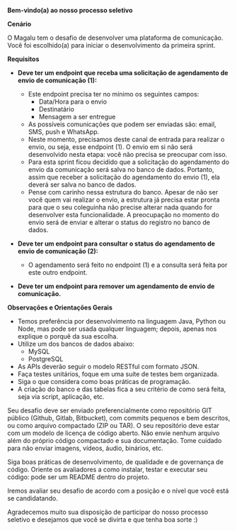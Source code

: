 **Bem-vindo(a) ao nosso processo seletivo**

**Cenário**

O Magalu tem o desafio de desenvolver uma plataforma de comunicação. Você foi escolhido(a) para iniciar o desenvolvimento da primeira sprint.

**Requisitos**

- **Deve ter um endpoint que receba uma solicitação de agendamento de envio de comunicação (1):**
  - Este endpoint precisa ter no mínimo os seguintes campos:
    - Data/Hora para o envio
    - Destinatário
    - Mensagem a ser entregue
  - As possíveis comunicações que podem ser enviadas são: email, SMS, push e WhatsApp.
  - Neste momento, precisamos deste canal de entrada para realizar o envio, ou seja, esse endpoint (1). O envio em si não será desenvolvido nesta etapa: você não precisa se preocupar com isso.
  - Para esta sprint ficou decidido que a solicitação do agendamento do envio da comunicação será salva no banco de dados. Portanto, assim que receber a solicitação do agendamento do envio (1), ela deverá ser salva no banco de dados.
  - Pense com carinho nessa estrutura do banco. Apesar de não ser você quem vai realizar o envio, a estrutura já precisa estar pronta para que o seu coleguinha não precise alterar nada quando for desenvolver esta funcionalidade. A preocupação no momento do envio será de enviar e alterar o status do registro no banco de dados.

- **Deve ter um endpoint para consultar o status do agendamento de envio de comunicação (2):**
  - O agendamento será feito no endpoint (1) e a consulta será feita por este outro endpoint.

- **Deve ter um endpoint para remover um agendamento de envio de comunicação.**

**Observações e Orientações Gerais**

- Temos preferência por desenvolvimento na linguagem Java, Python ou Node, mas pode ser usada qualquer linguagem; depois, apenas nos explique o porquê da sua escolha.
- Utilize um dos bancos de dados abaixo:
  - MySQL
  - PostgreSQL
- As APIs deverão seguir o modelo RESTful com formato JSON.
- Faça testes unitários, foque em uma suíte de testes bem organizada.
- Siga o que considera como boas práticas de programação.
- A criação do banco e das tabelas fica a seu critério de como será feita, seja via script, aplicação, etc.

Seu desafio deve ser enviado preferencialmente como repositório GIT público (Github, Gitlab, Bitbucket), com commits pequenos e bem descritos, ou como arquivo compactado (ZIP ou TAR). O seu repositório deve estar com um modelo de licença de código aberto. Não envie nenhum arquivo além do próprio código compactado e sua documentação. Tome cuidado para não enviar imagens, vídeos, áudio, binários, etc.

Siga boas práticas de desenvolvimento, de qualidade e de governança de código. Oriente os avaliadores a como instalar, testar e executar seu código: pode ser um README dentro do projeto.

Iremos avaliar seu desafio de acordo com a posição e o nível que você está se candidatando.

Agradecemos muito sua disposição de participar do nosso processo seletivo e desejamos que você se divirta e que tenha boa sorte :)
